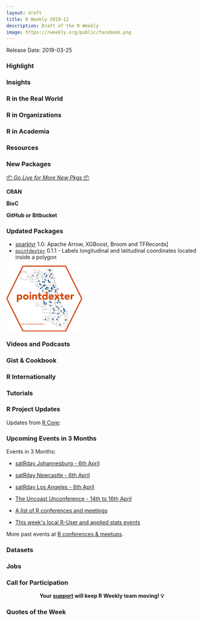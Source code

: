 ```yaml
---
layout: draft
title: R Weekly 2019-12
description: Draft of the R Weekly
image: https://rweekly.org/public/facebook.png
---
```


Release Date: 2019-03-25


###  Highlight



### Insights



### R in the Real World



###  R in Organizations



###  R in Academia



###  Resources



###  New Packages

<p class="added-hostname"><a href="https://rweekly.org/live" target="_blank" class="externalLink">📦 <i>Go Live for More New Pkgs</i> 📦</a></p>

**CRAN**



**BioC**



**GitHub or Bitbucket**



### Updated Packages

+ [sparklyr](https://blog.rstudio.com/2019/03/15/sparklyr-1-0/) 1.0: Apache Arrow, XGBoost, Broom and TFRecords]
+ [`pointdexter`](https://github.com/cenuno/pointdexter/issues/2) 0.1.1 - Labels longitudinal and latitudinal coordinates located inside a polygon

<a href="https://cenuno.github.io/pointdexter/">
<img src="https://github.com/cenuno/pointdexter/raw/master/man/figures/logo.png" align="middle" width="200"/>
</a>



###  Videos and Podcasts



### Gist & Cookbook



### R Internationally



###  Tutorials



<!--<div class="post-more-begi
n></div><div class="post-more-end"></div>-->

###  R Project Updates

Updates from [R Core](http://developer.r-project.org/blosxom.cgi/R-devel/NEWS):


###  Upcoming Events in 3 Months

Events in 3 Months:

+ [satRday Johannesburg - 6th April](https://joburg2019.satrdays.org/)

+ [satRday Newcastle - 6th April](https://newcastle2019.satrdays.org/)

+ [satRday Los Angeles - 6th April](https://losangeles2019.satrdays.org/)

+ [The Uncoast Unconference - 14th to 16th April](http://uuconf.rbind.io/)

+ [A list of R conferences and meetings](https://jumpingrivers.github.io/meetingsR/events.html)

+ [This week's local R-User and applied stats events](https://community.rstudio.com/c/irl)

More past events at [R conferences & meetups](https://conf.rweekly.org).

### Datasets




### Jobs




###  Call for Participation


<p class="hide-support added-hostname support-rweekly" style="text-align: center;font-weight: bold;">Your <a class="non-visited externalLink" href="https://www.patreon.com/rweekly" onclick="pas(this)">support</a> will keep R Weekly team moving! 💡</p>

###  Quotes of the Week
